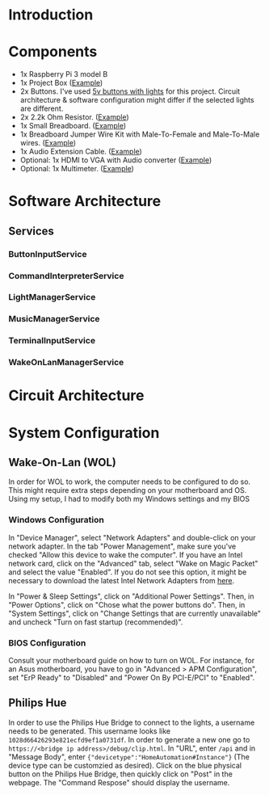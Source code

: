 # Introduction
# Components
* 1x Raspberry Pi 3 model B
* 1x Project Box ([Example](https://www.amazon.ca/gp/product/B07D23BF7Y/ref=ppx_yo_dt_b_asin_title_o07_s00?ie=UTF8&psc=1))
* 2x Buttons. I've used [5v buttons with lights](https://www.amazon.ca/EG-Illuminated-Buttons-Machine-Raspberry/dp/B01N11BDX9/ref=sr_1_1_sspa?dchild=1&keywords=EG+Starts+5x+30mm+Arcade+LED+Lights&qid=1595167643&sr=8-1-spons&psc=1&spLa=ZW5jcnlwdGVkUXVhbGlmaWVyPUExUk8wUTg0WElKSk42JmVuY3J5cHRlZElkPUEwNTUyMDUxMkk3RFdUN0lIOFNLRiZlbmNyeXB0ZWRBZElkPUEwMTExNDQ0VE80N0pUQTNZSDZTJndpZGdldE5hbWU9c3BfYXRmJmFjdGlvbj1jbGlja1JlZGlyZWN0JmRvTm90TG9nQ2xpY2s9dHJ1ZQ==) for this project. Circuit architecture & software configuration might differ if the selected lights are different.
* 2x 2.2k Ohm Resistor. ([Example](https://www.amazon.ca/gp/product/B07L851T3V/ref=ppx_yo_dt_b_asin_title_o01_s00?ie=UTF8&psc=1))
* 1x Small Breadboard. ([Example](https://www.amazon.ca/Breadboard-Solderless-Prototype-PCB-Board/dp/B07589R1Q3/ref=sr_1_8?dchild=1&keywords=breadboard&qid=1595167198&sr=8-8))
* 1x Breadboard Jumper Wire Kit with Male-To-Female and Male-To-Male wires. ([Example](https://www.amazon.ca/Elegoo-120pcs-Multicolored-Breadboard-arduino/dp/B01EV70C78/ref=pd_bxgy_img_2/140-6625145-0927353?_encoding=UTF8&pd_rd_i=B01EV70C78&pd_rd_r=f6e65db0-0893-4511-a383-565f57ca271e&pd_rd_w=YyDz9&pd_rd_wg=Dxsw3&pf_rd_p=5b9fb149-eaf1-46dd-9884-d34ba47b0e7b&pf_rd_r=N99AVNTH7K4D83TTTH9W&psc=1&refRID=N99AVNTH7K4D83TTTH9W))
* 1x Audio Extension Cable. ([Example](https://www.amazon.ca/Headphone-Extension-Compatible-Earphone-Microphone/dp/B06XCSFQ2N/ref=sr_1_10?dchild=1&keywords=audio+extension&qid=1595167379&sr=8-10))
* Optional: 1x HDMI to VGA with Audio converter ([Example](https://www.amazon.ca/Rankie-Adapter-3-5mm-Audio-Black/dp/B00ZMV7RL2/ref=sr_1_3?crid=3OSR1A83XPWH5&dchild=1&keywords=hdmi+to+vga+with+audio&qid=1595166982&sprefix=hdmi+to+vga+with+%2Caps%2C147&sr=8-3))
* Optional: 1x Multimeter. ([Example](https://www.amazon.ca/AstroAI-Digital-Multimeter-2000Counts-Voltage/dp/B01ISAMUA6/ref=sr_1_2_sspa?dchild=1&keywords=multimeter&qid=1595167451&sr=8-2-spons&psc=1&spLa=ZW5jcnlwdGVkUXVhbGlmaWVyPUFDNFY1SlM4TEFTVkImZW5jcnlwdGVkSWQ9QTA4NjA2MjE1NFQ4NURWU1RBSVcmZW5jcnlwdGVkQWRJZD1BMDU4MDI3MDFFUU9ESUpaODMwUkUmd2lkZ2V0TmFtZT1zcF9hdGYmYWN0aW9uPWNsaWNrUmVkaXJlY3QmZG9Ob3RMb2dDbGljaz10cnVl))
# Software Architecture
## Services
### ButtonInputService
### CommandInterpreterService
### LightManagerService
### MusicManagerService
### TerminalInputService
### WakeOnLanManagerService
# Circuit Architecture
# System Configuration
## Wake-On-Lan (WOL)
In order for WOL to work, the computer needs to be configured to do so. This might require extra steps depending on your motherboard and OS. Using my setup, I had to modify both my Windows settings and my BIOS
### Windows Configuration
In "Device Manager", select "Network Adapters" and double-click on your network adapter. In the tab "Power Management", make sure you've checked "Allow this device to wake the computer". If you have an Intel network card, click on the "Advanced" tab, select "Wake on Magic Packet" and select the value "Enabled". If you do not see this option, it might be necessary to download the latest Intel Network Adapters from [here](https://downloadcenter.intel.com/download/25016/Ethernet-Intel-Network-Adapter-Driver-for-Windows-10?product=82186).

In "Power & Sleep Settings", click on "Additional Power Settings". Then, in "Power Options", click on "Chose what the power buttons do". Then, in "System Settings", click on "Change Settings that are currently unavailable" and uncheck "Turn on fast startup (recommended)". 

### BIOS Configuration
Consult your motherboard guide on how to turn on WOL. For instance, for an Asus motherboard, you have to go in "Advanced > APM Configuration", set "ErP Ready" to "Disabled" and "Power On By PCI-E/PCI" to "Enabled".

## Philips Hue
In order to use the Philips Hue Bridge to connect to the lights, a username needs to be generated. This username looks like `1028d66426293e821ecfd9ef1a0731df`. In order to generate a new one go to `https://<bridge ip address>/debug/clip.html`. In "URL", enter `/api` and in "Message Body", enter `{"devicetype":"HomeAutomation#Instance"}` (The device type can be customzied as desired). Click on the blue physical button on the Philips Hue Bridge, then quickly click on "Post" in the webpage. The "Command Respose" should display the username.

